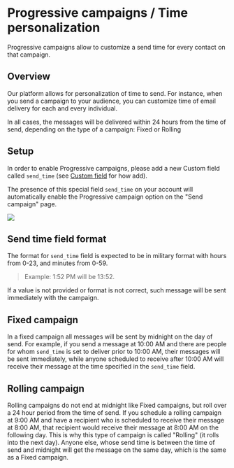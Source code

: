 # Progressive campaigns / Time personalization
 
 Progressive campaigns allow to customize a send time for every contact on that campaign.


## Overview

Our platform allows for personalization of time to send. For instance, when you send a campaign to your audience,
you can customize time of email delivery for each and every individual.

In all cases, the messages will be delivered within 24 hours from the time of send, depending on the type of a campaign: 
 Fixed or Rolling

## Setup

In order to enable Progressive campaigns, please add a new Custom field called `send_time` (see [Custom field](contact-fields#custom-fields) for how add). 

The presence of this special field `send_time` on your account will automatically enable the Progressive campaign 
  option on the "Send campaign" page. 

![](images/progressive_campaign.png)

## Send time field format

The format for `send_time` field is expected to be in military format with hours from 0-23, and minutes from 0-59.

> Example: 1:52 PM will be 13:52.

If a value is not provided or format is not correct, such message will be sent immediately with the campaign.

## Fixed campaign

In a fixed campaign all messages will be sent by midnight on the day of send. For example, if you send a 
message at 10:00 AM and there are people for whom `send_time` is set to deliver prior to 10:00 AM, their
messages will be sent immediately, while anyone scheduled to receive after 10:00 AM will receive their
message at the time specified in the `send_time` field.

## Rolling campaign

Rolling campaigns do not end at midnight like  Fixed campaigns, but roll over a 24 hour period from the time 
of send. If you schedule a rolling campaign at 9:00 AM and have a recipient who is scheduled to receive their message at 8:00 AM, that
recipient would receive their message at 8:00 AM on the following day. This is why this type of campaign is called "Rolling" (it rolls into the next day). Anyone else, 
whose send time is between the time of send and midnight will get the message on the same day, which is the same as a Fixed campaign.


